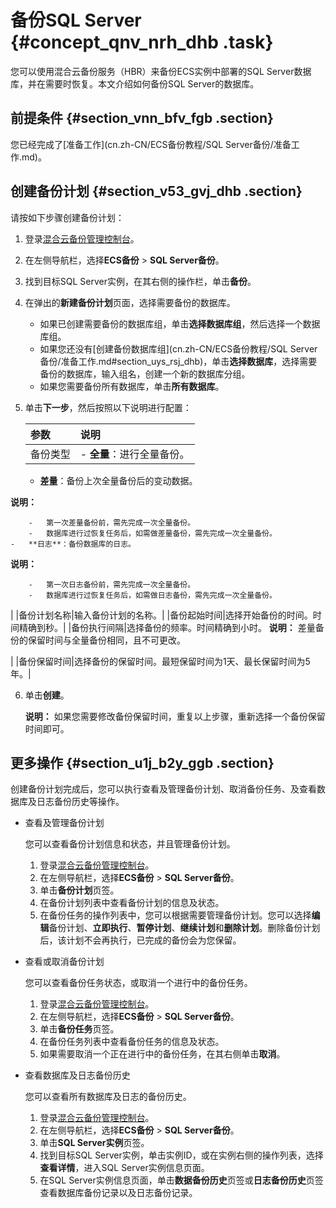 # 备份SQL Server {#concept_qnv_nrh_dhb .task}

您可以使用混合云备份服务（HBR）来备份ECS实例中部署的SQL Server数据库，并在需要时恢复。本文介绍如何备份SQL Server的数据库。

## 前提条件 {#section_vnn_bfv_fgb .section}

您已经完成了[准备工作](cn.zh-CN/ECS备份教程/SQL Server备份/准备工作.md)。

## 创建备份计划 {#section_v53_gvj_dhb .section}

请按如下步骤创建备份计划：

1.  登录[混合云备份管理控制台](https://hbr.console.aliyun.com)。
2.  在左侧导航栏，选择**ECS备份** \> **SQL Server备份**。
3.  找到目标SQL Server实例，在其右侧的操作栏，单击**备份**。
4.  在弹出的**新建备份计划**页面，选择需要备份的数据库。 
    -   如果已创建需要备份的数据库组，单击**选择数据库组**，然后选择一个数据库组。
    -   如果您还没有[创建备份数据库组](cn.zh-CN/ECS备份教程/SQL Server备份/准备工作.md#section_uys_rsj_dhb)，单击**选择数据库**，选择需要备份的数据库，输入组名，创建一个新的数据库分组。
    -   如果您需要备份所有数据库，单击**所有数据库**。
5.  单击**下一步**，然后按照以下说明进行配置： 

    |参数|说明|
    |:-|:-|
    |备份类型|     -   **全量**：进行全量备份。
    -   **差量**：备份上次全量备份后的变动数据。

**说明：** 

        -   第一次差量备份前，需先完成一次全量备份。
        -   数据库进行过恢复任务后，如需做差量备份，需先完成一次全量备份。
    -   **日志**：备份数据库的日志。

**说明：** 

        -   第一次日志备份前，需先完成一次全量备份。
        -   数据库进行过恢复任务后，如需做日志备份，需先完成一次全量备份。
 |
    |备份计划名称|输入备份计划的名称。|
    |备份起始时间|选择开始备份的时间。时间精确到秒。|
    |备份执行间隔|选择备份的频率。时间精确到小时。 **说明：** 差量备份的保留时间与全量备份相同，且不可更改。

 |
    |备份保留时间|选择备份的保留时间。最短保留时间为1天、最长保留时间为5年。|

6.  单击**创建**。 

    **说明：** 如果您需要修改备份保留时间，重复以上步骤，重新选择一个备份保留时间即可。


## 更多操作 {#section_u1j_b2y_ggb .section}

创建备份计划完成后，您可以执行查看及管理备份计划、取消备份任务、及查看数据库及日志备份历史等操作。

-   查看及管理备份计划

    您可以查看备份计划信息和状态，并且管理备份计划。

    1.  登录[混合云备份管理控制台](https://hbr.console.aliyun.com)。
    2.  在左侧导航栏，选择**ECS备份** \> **SQL Server备份**。
    3.  单击**备份计划**页签。
    4.  在备份计划列表中查看备份计划的信息及状态。
    5.  在备份任务的操作列表中，您可以根据需要管理备份计划。您可以选择**编辑**备份计划、**立即执行**、**暂停计划**、**继续计划**和**删除计划**。删除备份计划后，该计划不会再执行，已完成的备份会为您保留。
-   查看或取消备份计划

    您可以查看备份任务状态，或取消一个进行中的备份任务。

    1.  登录[混合云备份管理控制台](https://hbr.console.aliyun.com)。
    2.  在左侧导航栏，选择**ECS备份** \> **SQL Server备份**。
    3.  单击**备份任务**页签。
    4.  在备份任务列表中查看备份任务的信息及状态。
    5.  如果需要取消一个正在进行中的备份任务，在其右侧单击**取消**。
-   查看数据库及日志备份历史

    您可以查看所有数据库及日志的备份历史。

    1.  登录[混合云备份管理控制台](https://hbr.console.aliyun.com)。
    2.  在左侧导航栏，选择**ECS备份** \> **SQL Server备份**。
    3.  单击**SQL Server实例**页签。
    4.  找到目标SQL Server实例，单击实例ID，或在实例右侧的操作列表，选择**查看详情**，进入SQL Server实例信息页面。
    5.  在SQL Server实例信息页面，单击**数据备份历史**页签或**日志备份历史**页签查看数据库备份记录以及日志备份记录。

